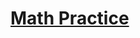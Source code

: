 # [Math Practice](https://app.codesignal.com/arcade/python-arcade/drilling-the-lists/TCTvJoBJq9wBLLJ64/)
